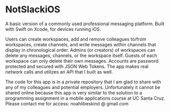 # NotSlackiOS
A basic version of a commonly used professional messaging platform. Built with Swift on Xcode, for devices running iOS.

Users can create workspaces, add and remove colleagues to/from workspaces, create channels, and write messages within channels that display in chronological order. Admins (or creators) of workspaces can delete any messages, channels, or the workspace itself. Guests of each workspace can only delete their own messages. Accounts are password protected and secured with JSON Web Tokens. The app makes real network calls and utilizes an API that I built as well.

The code for this app is in a private repository that I am glad to share with any of my colleagues and potential employers. Unfortunately it cannot be shared online because this app is very similar to the solution to a programming assignment in a mobile applications course at UC Santa Cruz. Please contact me for access: noahlibeskind @ gmail.com
